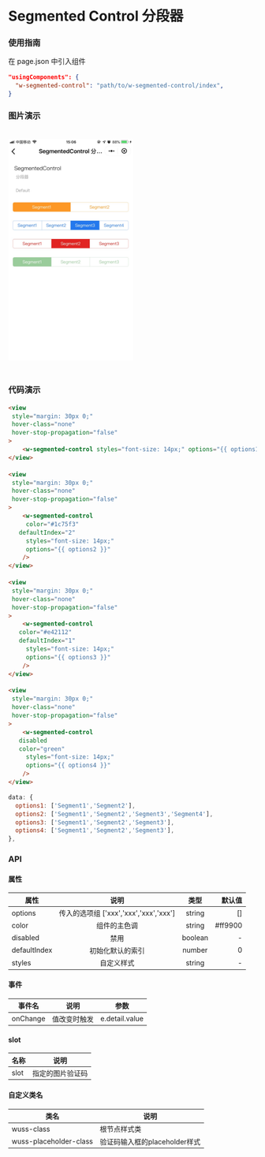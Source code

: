 # Segmented Control 分段器

### 使用指南

在 page.json 中引入组件

```json
"usingComponents": {
  "w-segmented-control": "path/to/w-segmented-control/index",
}
```

### 图片演示

<img style="margin: 20px 0;" height="450px" src="../../resource/segmented-control.jpg"/>



### 代码演示

```html
<view
 style="margin: 30px 0;"
 hover-class="none"
 hover-stop-propagation="false"
>
	<w-segmented-control styles="font-size: 14px;" options="{{ options1 }}" />
</view>

<view
 style="margin: 30px 0;"
 hover-class="none"
 hover-stop-propagation="false"
>
	<w-segmented-control
	 color="#1c75f3"
   defaultIndex="2"
	 styles="font-size: 14px;"
	 options="{{ options2 }}"
	/>
</view>

<view
 style="margin: 30px 0;"
 hover-class="none"
 hover-stop-propagation="false"
>
	<w-segmented-control
   color="#e42112"
   defaultIndex="1"
	 styles="font-size: 14px;"
	 options="{{ options3 }}"
	/>
</view>

<view
 style="margin: 30px 0;"
 hover-class="none"
 hover-stop-propagation="false"
>
	<w-segmented-control
   disabled
   color="green"
	 styles="font-size: 14px;"
	 options="{{ options4 }}"
	/>
</view>
```

```javascript
data: {
  options1: ['Segment1','Segment2'],
  options2: ['Segment1','Segment2','Segment3','Segment4'],
  options3: ['Segment1','Segment2','Segment3'],
  options4: ['Segment1','Segment2','Segment3'],
},
```

### API

#### 属性

| 属性         | 说明 |  类型   | 默认值 |
| ------------ | :--: | :-----: | -----: |
| options             |   传入的选项组 ['xxx','xxx','xxx','xxx']   | string  |   []  |
| color        |   组件的主色调   | string  |  #ff9900  |
| disabled     |   禁用   | boolean |   -    |
| defaultIndex          |   初始化默认的索引   | number |  0  |
| styles               |   自定义样式   | string |  -    |

#### 事件

| 事件名 | 说明 | 参数 |
| ------ | ---- | ---- |
| onChange      |   值改变时触发   | e.detail.value |


#### slot

| 名称 | 说明 |
| ---- | ---- |
| slot      |   指定的图片验证码   |


#### 自定义类名

| 类名       | 说明         |
| ---------- | ------------ |
| wuss-class | 根节点样式类 |
| wuss-placeholder-class | 验证码输入框的placeholder样式 |